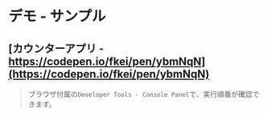 # デモ - サンプル

## [カウンターアプリ - https://codepen.io/fkei/pen/ybmNqN](https://codepen.io/fkei/pen/ybmNqN)

> ブラウザ付属の`Developer Tools - Console Panel`で、実行順番が確認できます。

[](codepen://Lingyucoder/ybmNqN?theme=0)
